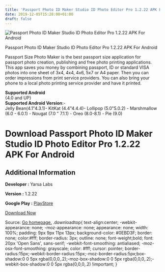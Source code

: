 ```yaml
---
title: 'Passport Photo ID Maker Studio ID Photo Editor Pro 1.2.22 APK For Android'
date: 2019-12-05T15:28:00+01:00
draft: false
---
```


![Passport Photo ID Maker Studio ID Photo Editor Pro 1.2.22 APK For Android](https://i0.wp.com/apkhome.net/wp-content/uploads/2019/12/image-3.png "Passport Photo ID Maker Studio ID Photo Editor Pro 1.2.22 APK For Android")

  

Passport Photo ID Maker Studio ID Photo Editor Pro 1.2.22 APK For Android

Passport Size Photo Maker is the best passport size application for passport photo creation, publishing and free photo printing applications. This app saves you money by combining passport, ID or standard VISA photos into one sheet of 3x4, 4x4, 4x6, 5x7 or A4 paper. Then you can order impressions from print service providers. You can also bring your phone to a local photo printing service provider and have it printed.

**Supported Android**  
{4.0 and UP}  
**Supported Android Version**:-  
Jelly Bean(4.1"4.3.1)- KitKat (4.4"4.4.4)- Lollipop (5.0"5.0.2) - Marshmallow (6.0 - 6.0.1) - Nougat (7.0 " 7.1.1) - Oreo (8.0-8.1) - Pie (9.0)

Download Passport Photo ID Maker Studio ID Photo Editor Pro 1.2.22 APK For Android
==================================================================================

Additional Information
----------------------

**Developer :** Yarsa Labs

**Version :** 1.2.22

**Google Play :** [PlayStore](https://play.google.com/store/apps/details?id=io.yarsa.passportphotomaker&hl=en)

  

[Download Now](https://store4app.co/post/passport-photo-id-maker-studio-id-photo-editor-pro-1-2-22-apk-for-android_1575555881)

  
Source: [Go homepage.](https://store4app.co/post/passport-photo-id-maker-studio-id-photo-editor-pro-1-2-22-apk-for-android_1575555881) .downloadtop{ text-align:center; -webkit-appearance: none; -moz-appearance: none; appearance: none; width: 100%; padding: 9px 9px 11px 13px; background-color: #0EBD3F; border: none; color:#fff; border-radius: 3px; outline: none; font-weight;bold; font: 20px 'Open Sans', sans-serif; -webkit-font-smoothing: antialiased; -moz-osx-font-smoothing: grayscale; color: #fff; cursor: pointer; border-radius:15px;-webkit-border-radius:15px;-moz-border-radius:5px;box-shadow:0 0 5px rgba(0,0,0,.2);-moz-box-shadow:0 0 5px rgba(0,0,0,.2);-webkit-box-shadow:0 0 5px rgba(0,0,0,.2) !important; }